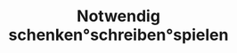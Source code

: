 ---
title: "Notwendig schenken°schreiben°spielen"
url: /braunschweig/notwendig-schenkendegschreibendegspielen/
shop: Schreibwaren
---